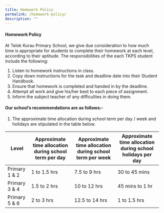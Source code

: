 ```yaml
---
title: Homework Policy
permalink: /homework-policy/
description: ""
---
```

####  **Homework Policy**

At Telok Kurau Primary School, we give due consideration to how much time is appropriate for students to complete their homework at each level, according to their aptitude. The responsibilities of the each TKPS student include the following:

1. Listen to homework instructions in class.<br>
2. Copy down instructions for the task and deadline date into their Student Handbook.<br>
3. Ensure that homework is completed and handed in by the deadline.<br>
4. Attempt all work and give his/her best to each piece of assignment.<br>
5. Inform the subject teacher of any difficulties in doing them.

#### **Our school’s recommendations are as follows:-**

1. The approximate time allocation during school term per day / week and holidays are stipulated in the table below.

| Level | Approximate time  allocation during school term per day | Approximate time  allocation during school term per week | Approximate time allocation during school  holidays per day |
|---|---|---|---|
|Primary 1 & 2|1 to 1.5 hrs|7.5 to 9 hrs|30 to 45 mins|
|Primary 3 & 4|1.5 to 2 hrs|10 to 12 hrs|45 mins to 1 hr|
|Primary 5 & 6|2 to 3 hrs|12.5 to 14 hrs| 1 to 1.5 hrs|